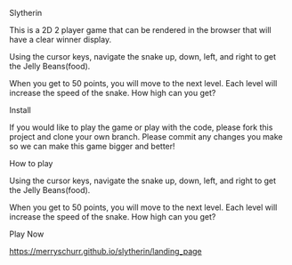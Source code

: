 Slytherin

This is a 2D 2 player game that can be rendered in the browser that will have a clear winner display. 

Using the cursor keys, navigate the snake up, down, left, and right to get the Jelly Beans(food). 

When you get to 50 points, you will move to the next level. Each level will increase the speed of the snake. How high can you get?

Install

If you would like to play the game or play with the code, please fork this project and clone your own branch. Please commit any changes you make so we can make this game bigger and better!

How to play

Using the cursor keys, navigate the snake up, down, left, and right to get the Jelly Beans(food). 

When you get to 50 points, you will move to the next level. Each level will increase the speed of the snake. How high can you get?

Play Now

https://merryschurr.github.io/slytherin/landing_page
